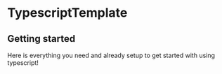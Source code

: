 # TypescriptTemplate



## Getting started

Here is everything you need and already setup to get started with using typescript!

